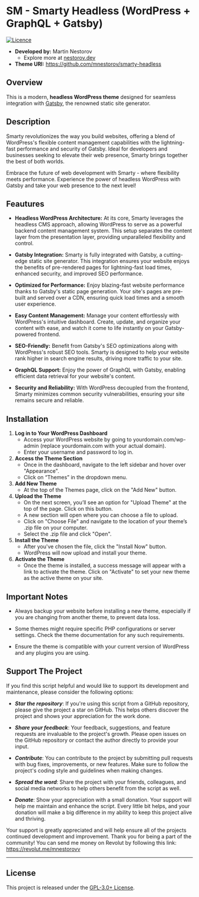 # SM - Smarty Headless (WordPress + GraphQL + Gatsby)

[![Licence](https://img.shields.io/badge/LICENSE-GPL3.0+-blue)](./LICENSE)

- **Developed by:** Martin Nestorov 
    - Explore more at [nestorov.dev](https://github.com/mnestorov)
- **Theme URI:** https://github.com/mnestorov/smarty-headless

## Overview

This is a modern, **headless WordPress theme** designed for seamless integration with [Gatsby](#https://www.gatsbyjs.com/), the renowned static site generator.

## Description

Smarty revolutionizes the way you build websites, offering a blend of WordPress's flexible content management capabilities with the lightning-fast performance and security of Gatsby. Ideal for developers and businesses seeking to elevate their web presence, Smarty brings together the best of both worlds.

Embrace the future of web development with Smarty - where flexibility meets performance. Experience the power of headless WordPress with Gatsby and take your web presence to the next level!

## Feautures

- **Headless WordPress Architecture:** At its core, Smarty leverages the headless CMS approach, allowing WordPress to serve as a powerful backend content management system. This setup separates the content layer from the presentation layer, providing unparalleled flexibility and control.

- **Gatsby Integration:** Smarty is fully integrated with Gatsby, a cutting-edge static site generator. This integration ensures your website enjoys the benefits of pre-rendered pages for lightning-fast load times, enhanced security, and improved SEO performance.

- **Optimized for Performance:** Enjoy blazing-fast website performance thanks to Gatsby's static page generation. Your site's pages are pre-built and served over a CDN, ensuring quick load times and a smooth user experience.

- **Easy Content Management:** Manage your content effortlessly with WordPress's intuitive dashboard. Create, update, and organize your content with ease, and watch it come to life instantly on your Gatsby-powered frontend.

- **SEO-Friendly:** Benefit from Gatsby's SEO optimizations along with WordPress's robust SEO tools. Smarty is designed to help your website rank higher in search engine results, driving more traffic to your site.

- **GraphQL Support:** Enjoy the power of GraphQL with Gatsby, enabling efficient data retrieval for your website's content.

- **Security and Reliability:** With WordPress decoupled from the frontend, Smarty minimizes common security vulnerabilities, ensuring your site remains secure and reliable.

## Installation

1. **Log in to Your WordPress Dashboard** 
    - Access your WordPress website by going to yourdomain.com/wp-admin (replace yourdomain.com with your actual domain).
    - Enter your username and password to log in.
2. **Access the Theme Section**
    - Once in the dashboard, navigate to the left sidebar and hover over "Appearance".
    - Click on “Themes” in the dropdown menu.
3. **Add New Theme**
    - At the top of the Themes page, click on the "Add New" button.
4. **Upload the Theme**
    - On the next screen, you’ll see an option for "Upload Theme" at the top of the page. Click on this button.
    - A new section will open where you can choose a file to upload.
    - Click on "Choose File" and navigate to the location of your theme’s .zip file on your computer.
    - Select the .zip file and click "Open".
5. **Install the Theme**
    - After you've chosen the file, click the "Install Now" button.
    - WordPress will now upload and install your theme.
6. **Activate the Theme**
    - Once the theme is installed, a success message will appear with a link to activate the theme. Click on "Activate" to set your new theme as the active theme on your site.

## Important Notes

- Always backup your website before installing a new theme, especially if you are changing from another theme, to prevent data loss.

- Some themes might require specific PHP configurations or server settings. Check the theme documentation for any such requirements.

- Ensure the theme is compatible with your current version of WordPress and any plugins you are using.

## Support The Project

If you find this script helpful and would like to support its development and maintenance, please consider the following options:

- **_Star the repository_**: If you're using this script from a GitHub repository, please give the project a star on GitHub. This helps others discover the project and shows your appreciation for the work done.

- **_Share your feedback_**: Your feedback, suggestions, and feature requests are invaluable to the project's growth. Please open issues on the GitHub repository or contact the author directly to provide your input.

- **_Contribute_**: You can contribute to the project by submitting pull requests with bug fixes, improvements, or new features. Make sure to follow the project's coding style and guidelines when making changes.

- **_Spread the word_**: Share the project with your friends, colleagues, and social media networks to help others benefit from the script as well.

- **_Donate_**: Show your appreciation with a small donation. Your support will help me maintain and enhance the script. Every little bit helps, and your donation will make a big difference in my ability to keep this project alive and thriving.

Your support is greatly appreciated and will help ensure all of the projects continued development and improvement. Thank you for being a part of the community!
You can send me money on Revolut by following this link: https://revolut.me/mnestorovv

---

## License

This project is released under the [GPL-3.0+ License](http://www.gnu.org/licenses/gpl-3.0.txt).
